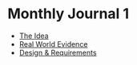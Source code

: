# Monthly Journal 1

* [The Idea](mj1-the-idea.md)
* [Real World Evidence](mj1-rwe.md)
* [Design & Requirements](mj1-design-requirements.md)
